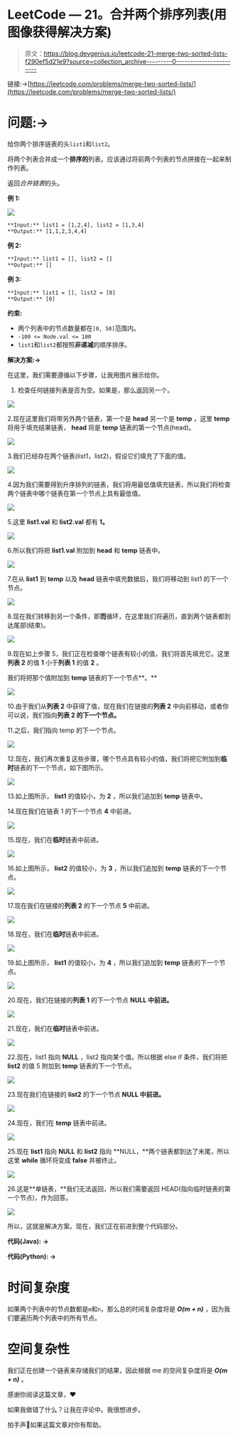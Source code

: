 # LeetCode — 21。合并两个排序列表(用图像获得解决方案)

> 原文：<https://blog.devgenius.io/leetcode-21-merge-two-sorted-lists-f290ef5d21e9?source=collection_archive---------0----------------------->

链接:→[https://leetcode.com/problems/merge-two-sorted-lists/](https://leetcode.com/problems/merge-two-sorted-lists/)

# 问题:→

给你两个排序链表的头`list1`和`list2`。

将两个列表合并成一个**排序的**列表。应该通过将前两个列表的节点拼接在一起来制作列表。

返回*合并链表*的头。

**例 1:**

![](img/9717ad252cebfa1aa57a802b6c2fe3f6.png)

```
**Input:** list1 = [1,2,4], list2 = [1,3,4]
**Output:** [1,1,2,3,4,4]
```

**例 2:**

```
**Input:** list1 = [], list2 = []
**Output:** []
```

**例 3:**

```
**Input:** list1 = [], list2 = [0]
**Output:** [0]
```

**约束:**

*   两个列表中的节点数量都在`[0, 50]`范围内。
*   `-100 <= Node.val <= 100`
*   `list1`和`list2`都按照**非递减**的顺序排序。

**解决方案:→**

在这里，我们需要遵循以下步骤，让我用图片展示给你。

1.  检查任何链接列表是否为空。如果是，那么返回另一个。

![](img/c7ed25c65497d4340ece940f0df6b37e.png)

2.现在这里我们将带另外两个链表，第一个是 **head** 另一个是 **temp** ，这里 **temp** 将用于填充结果链表， **head** 将是 **temp** 链表的第一个节点(head)。

![](img/550a88688142eb0e84537c1e5cb644d1.png)

3.我们已经存在两个链表(list1，list2)，假设它们填充了下面的值。

![](img/6ee622f36703cb18910e8a817d41fe59.png)

4.因为我们需要得到升序排列的链表，我们将用最低值填充链表，所以我们将检查两个链表中哪个链表在第一个节点上具有最低值。

![](img/3f823422a2aaeaac11f7e92390392660.png)

5.这里 **list1.val** 和 **list2.val** 都有 **1。**

![](img/e8fca56f10bb4e4d21dbcbeff653959e.png)

6.所以我们将把 **list1.val** 附加到 **head** 和 **temp** 链表中。

![](img/f8e148e738951ca93a633bc93a3d7cfa.png)

7.在从 **list1** 到 **temp** 以及 **head** 链表中填充数据后，我们将移动到 list1 的下一个节点。

![](img/464fa9a3d527d78be905e49e31b566ef.png)

8.现在我们转移到另一个条件，即**而**循环，在这里我们将遍历，直到两个链表都到达尾部(结束)。

![](img/7cc96cdc208107acdff345157bf58ab8.png)

9.现在如上步骤 5，我们正在检查哪个链表有较小的值，我们将首先填充它。这里**列表 2** 的值 **1** 小于**列表 1** 的值 **2** 。

我们将把那个值附加到 **temp** 链表的下一个节点**。**

![](img/48335a3d6d45717120055eb9781f9fed.png)

10.由于我们从**列表 2** 中获得了值，现在我们在链接的**列表 2** 中向前移动，或者你可以说，我们指向**列表 2 的下一个节点。**

11.之后，我们指向 temp 的下一个节点。

![](img/c3e9ca394bff2201ed484ce1a0a25804.png)

12.现在，我们再次重复这些步骤，哪个节点具有较小的值，我们将把它附加到**临时**链表的下一个节点，如下图所示。

![](img/78e2304b61439657c47c89b16390b996.png)

13.如上图所示， **list1** 的值较小，为 **2** ，所以我们追加到 **temp** 链表中。

14.现在我们在链表 1 的下一个节点 **4** 中前进。

![](img/1daa338c523d156f113e3e2619bd1343.png)

15.现在，我们在**临时**链表中前进。

![](img/8eb200bf293ac90608e4b27467fa3ce5.png)

16.如上图所示， **list2** 的值较小，为 **3** ，所以我们追加到 **temp** 链表的下一个节点。

![](img/592beee53f3dcaabc5244054656bf695.png)

17.现在我们在链接的**列表 2** 的下一个节点 **5** 中前进。

![](img/4a3db29b8c4d7e5ac471814acfa1224b.png)

18.现在，我们在**临时**链表中前进。

![](img/f26735f093fb5698dfda3c4cd9458fef.png)

19.如上图所示， **list1** 的值较小，为 **4** ，所以我们追加到 **temp** 链表的下一个节点。

![](img/ac17cf6ab2ff8ba8151e4cbb3e6f744a.png)

20.现在，我们在链接的**列表 1** 的下一个节点 **NULL 中前进。**

![](img/99fc0d3016215f2a46f966c59e529c88.png)

21.现在，我们在**临时**链表中前进。

![](img/0457fd768333d69191681a9e914a2d87.png)

22.现在，list1 指向 **NULL** ，list2 指向某个值。所以根据 else if 条件，我们将把 **list2** 的值 5 附加到 **temp** 链表的下一个节点。

![](img/bd74917659cd41cf97b397a0616412a0.png)

23.现在我们在链接的 **list2** 的下一个节点 **NULL 中前进。**

![](img/ea7da6a26c0faf44bce8faa7e184ea01.png)

24.现在，我们在 **temp** 链表中前进。

![](img/e7be46f05d9545113faeb927abeb6914.png)

25.现在 **list1** 指向 **NULL** 和 **list2** 指向 **NULL，**两个链表都到达了末尾，所以这里 **while** 循环将变成 **false** 并被终止。

![](img/eddd0628dd93364686466dfa380483c9.png)

26.这是**单链表，**我们无法返回，所以我们需要返回 HEAD(指向临时链表的第一个节点)，作为回答。

![](img/981e12c7eb6dff79871536f32989848d.png)

所以，这就是解决方案。现在，我们正在前进到整个代码部分。

**代码(Java): →**

**代码(Python): →**

# 时间复杂度

如果两个列表中的节点数都是`m`和`n`，那么总的时间复杂度将是 ***O(m + n)*** ，因为我们要遍历两个列表中的所有节点。

# 空间复杂性

我们正在创建一个链表来存储我们的结果，因此根据 me 的空间复杂度将是 ***O(m + n)*** 。

感谢你阅读这篇文章，❤

如果我做错了什么？让我在评论中。我很想进步。

拍手声👏如果这篇文章对你有帮助。